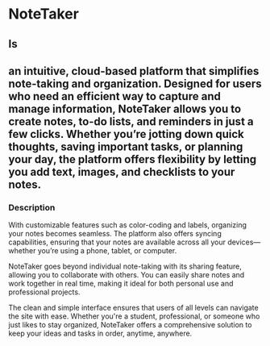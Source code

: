 # NoteTaker 

## Is 

## an intuitive, cloud-based platform that simplifies note-taking and organization. Designed for users who need an efficient way to capture and manage information, NoteTaker allows you to create notes, to-do lists, and reminders in just a few clicks. Whether you’re jotting down quick thoughts, saving important tasks, or planning your day, the platform offers flexibility by letting you add text, images, and checklists to your notes.

### Description

With customizable features such as color-coding and labels, organizing your notes becomes seamless. The platform also offers syncing capabilities, ensuring that your notes are available across all your devices—whether you’re using a phone, tablet, or computer.

NoteTaker goes beyond individual note-taking with its sharing feature, allowing you to collaborate with others. You can easily share notes and work together in real time, making it ideal for both personal use and professional projects.

The clean and simple interface ensures that users of all levels can navigate the site with ease. Whether you're a student, professional, or someone who just likes to stay organized, NoteTaker offers a comprehensive solution to keep your ideas and tasks in order, anytime, anywhere.  
